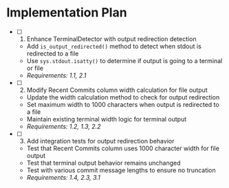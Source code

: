 # Implementation Plan

- [ ] 1. Enhance TerminalDetector with output redirection detection
  - Add `is_output_redirected()` method to detect when stdout is redirected to a file
  - Use `sys.stdout.isatty()` to determine if output is going to a terminal or file
  - _Requirements: 1.1, 2.1_

- [ ] 2. Modify Recent Commits column width calculation for file output
  - Update the width calculation method to check for output redirection
  - Set maximum width to 1000 characters when output is redirected to a file
  - Maintain existing terminal width logic for terminal output
  - _Requirements: 1.2, 1.3, 2.2_

- [ ] 3. Add integration tests for output redirection behavior
  - Test that Recent Commits column uses 1000 character width for file output
  - Test that terminal output behavior remains unchanged
  - Test with various commit message lengths to ensure no truncation
  - _Requirements: 1.4, 2.3, 3.1_